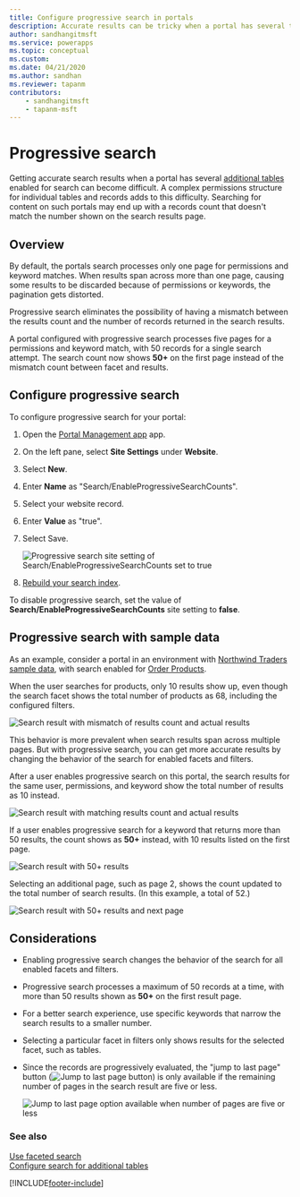 ```yaml
---
title: Configure progressive search in portals
description: Accurate results can be tricky when a portal has several tables enabled for search. Learn how to configure progressive search to ensure accurate record counts.
author: sandhangitmsft
ms.service: powerapps
ms.topic: conceptual
ms.custom: 
ms.date: 04/21/2020
ms.author: sandhan
ms.reviewer: tapanm
contributors:
    - sandhangitmsft
    - tapanm-msft
---
```


# Progressive search

Getting accurate search results when a portal has several [additional tables](search-additional-entities.md) enabled for search can become difficult. A complex permissions structure for individual tables and records adds to this difficulty. Searching for content on such portals may end up with a records count that doesn't match the number shown on the search results page.

## Overview

By default, the portals search processes only one page for permissions and keyword matches. When results span across more than one page, causing some results to be discarded because of permissions or keywords, the pagination gets distorted.

Progressive search eliminates the possibility of having a mismatch between the results count and the number of records returned in the search results.

A portal configured with progressive search processes five pages for a permissions and keyword match, with 50 records for a single search attempt. The search count now shows **50+** on the first page instead of the mismatch count between facet and results.

## Configure progressive search

To configure progressive search for your portal:

1. Open the [Portal Management app](configure-portal.md) app.
1. On the left pane, select **Site Settings** under **Website**.
1. Select **New**.
1. Enter **Name** as "Search/EnableProgressiveSearchCounts".
1. Select your website record.
1. Enter **Value** as "true".
1. Select Save.

    ![Progressive search site setting of Search/EnableProgressiveSearchCounts set to true](media/progressive-search/site-setting.png "Progressive search site setting of Search/EnableProgressiveSearchCounts set to true")

1. [Rebuild your search index](search-additional-entities.md#step-6-rebuild-the-search-index).

To disable progressive search, set the value of **Search/EnableProgressiveSearchCounts** site setting to **false**.

## Progressive search with sample data

As an example, consider a portal in an environment with [Northwind Traders sample data](../../canvas-apps/northwind-install.md), with search enabled for [Order Products](search-additional-entities.md).

When the user searches for products, only 10 results show up, even though the search facet shows the total number of products as 68, including the configured filters.

![Search result with mismatch of results count and actual results](media/progressive-search/incorrect-results-count.png "Search result with mismatch of results count and actual results")

This behavior is more prevalent when search results span across multiple pages. But with progressive search, you can get more accurate results by changing the behavior of the search for enabled facets and filters.

After a user enables progressive search on this portal, the search results for the same user, permissions, and keyword show the total number of results as 10 instead.

![Search result with matching results count and actual results](media/progressive-search/correct-results-count.png "Search result with matching results count and actual results")

If a user enables progressive search for a keyword that returns more than 50 results, the count shows as **50+** instead, with 10 results listed on the first page.

![Search result with 50+ results](media/progressive-search/results-count-50plus.png "Search result with 50+ results")

Selecting an additional page, such as page 2, shows the count updated to the total number of search results. (In this example, a total of 52.)

![Search result with 50+ results and next page](media/progressive-search/results-count-50plus-subsequent-page.png "Search result with 50+ results and next page")

## Considerations

- Enabling progressive search changes the behavior of the search for all enabled facets and filters.
- Progressive search processes a maximum of 50 records at a time, with more than 50 results shown as **50+** on the first result page.
- For a better search experience, use specific keywords that narrow the search results to a smaller number.
- Selecting a particular facet in filters only shows results for the selected facet, such as tables.
- Since the records are progressively evaluated, the "jump to last page" button (![Jump to last page button](media/progressive-search/last-page-button.png "Jump to last page button")) is only available if the remaining number of pages in the search result are five or less.

    ![Jump to last page option available when number of pages are five or less](media/progressive-search/jump-last-page.png "Jump to last page option available when number of pages are five or less")

### See also

[Use faceted search](improve-portal-search-faceted-search.md) <br>
[Configure search for additional tables](search-additional-entities.md)

[!INCLUDE[footer-include](../../../includes/footer-banner.md)]

